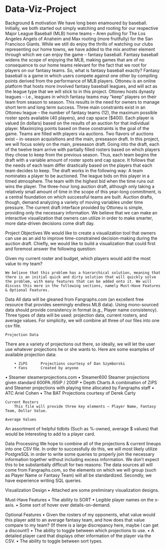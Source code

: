 # Data-Viz-Project

Background & motivation
We have long been enamoured by baseball. Initially, we both started out simply watching and rooting for our respective Major League Baseball (MLB) home teams – Aren pulling for The Los Angeles Angels of Anaheim and Max rooting (more fruitfully) for the San Francisco Giants. While we still do enjoy the thrills of watching our clubs representing our home towns, we have added to the mix another element through which we can enjoy the game – fantasy baseball. Fantasy baseball widens the scope of enjoying the MLB, making games that are of no consequence to our home teams relevant for the fact that we root for players on our fantasy teams. So, what is fantasy baseball exactly? 
Fantasy baseball is a game in which users compete against one other by compiling points derived from the performance of MLB players. Ottoneu is an online platform that hosts more involved fantasy baseball leagues, and will act as the league type that we will stick to in this project. Ottoneu hosts dynasty leagues – i.e., leagues in which fantasy teams may “keep” players on their team from season to season. This results in the need for owners to manage short term and long term success. Three main constraints exist in an Ottoneu league – the number of fantasy teams (12), the maximum possible roster spots available (40 players), and cap space ($400). Each player is valued (in dollars) based on the results of an auction for that individual player. Maximizing points based on these constraints is the goal of the game.
Teams are filled with players via auctions. Two flavors of auctions exist – in-season acquisitions and the main, preseason draft. In this project, we will focus solely on the main, preseason draft. Going into the draft, each of the twelve team arrive with partially filled rosters based on which players they chose to keep from the previous season. Thus, each team begins the draft with a variable amount of roster spots and cap space. It follows that the needs of each team differ drastically based on the players that each team decides to keep. The draft works in the following way: A team nominates a player to be auctioned. The league bids on this player in a timed atmosphere. The team with the highest bid when the time runs out wins the player. 
The three-hour long auction draft, although only taking a relatively small amount of time in the scope of this year-long commitment, is a central foundation on which successful teams are built. Auction drafts, though, demand analyzing a variety of moving variables under time pressure. The current draft interface provided by Ottoneu is simple, providing only the necessary information. We believe that we can make an interactive visualization that owners can utilize in order to make smarter, more data-driven decisions come draft day. 




Project Objectives
We would like to create a visualization tool that owners can use as an aid to improve time-constrained decision-making during the auction draft. Chiefly, we would like to build a visualization that could first and foremost answer the following question:

Given my current roster and budget, which players would add the most value to my team?

	We believe that this problem has a hierarchical solution, meaning that there is an initial quick and dirty solution that will quickly solve the problem, with many features that can be added onto it. We will discuss this more in the following sections, namely Must-Have Features & Optional Features.

Data
	All data will be gleaned from Fangraphs.com (an excellent free resource that provides seemingly endless MLB data). Using mono-sourced data should provide consistency in format (e.g., Player name consistency). Three types of data will be used: projection data, current rosters, and average values. For simplicity, we will combine all three of our files into one csv file.
	
	Projection Data	
There are a variety of projections out there, so ideally, we will let the user use whatever projections he or she wants to. Here are some examples of available projection data: 

		• ZiPS 		Projections courtesy of Dan Szymborski
		• Fans		Created by anyone
• Steamer	steamerprojections.com
		• Steamer600	Steamer projections given standard 600PA /65IP / 200IP
		• Depth Charts	A combination of ZiPS and Steamer projections with playing time 
allocated by Fangraphs staff
		• ATC		Ariel Cohen
		• The BAT	Projections courtesy of Derek Carty

	Current Rosters
		This file will provide three key elements – Player Name, Fantasy Team, Dollar Value. 

	Average Values
An assortment of helpful tidbits (Such as %-owned, average $ values) that would be interesting to add to a player card. 

Data Processing
We hope to combine all of the projections & current lineups into one CSV file. In order to successfully do this, we will most likely utilize PostgreSQL in order to write some queries to properly join the necessary information together without including excess information. We don’t expect this to be substantially difficult for two reasons: The data sources all will come from Fangraphs.com, so the elements on which we will group (such as Player Name or Fantasy Team) will all be standardized. Secondly, we have experience writing SQL queries. 

Visualization Design
	• Attached are some preliminary visualization designs.
	

Must-Have Features
	• The ability to SORT
	• Legible player names on the x-axis. 
	• Some sort of hover over details-on-demand.

Optional Features
• Given the rosters of my opponents, what value would this player add to an average fantasy team, and how does that value compare to my team? (If there is a large discrepancy here, maybe I can get a discount!) 
	• The ability to toggle between which projections to use. 
	• A detailed player card that displays other information of the player via the CSV. 
	• The ability to toggle between sort types. 

